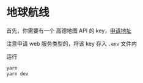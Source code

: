 # 地球航线

首先，你需要有一个 高德地图 API 的 key，[申请地址](https://console.amap.com/dev/key/app)

注意申请 web 服务类型的，将该 key 存入 `.env` 文件内

运行

```bash
yarn
yarn dev
```
